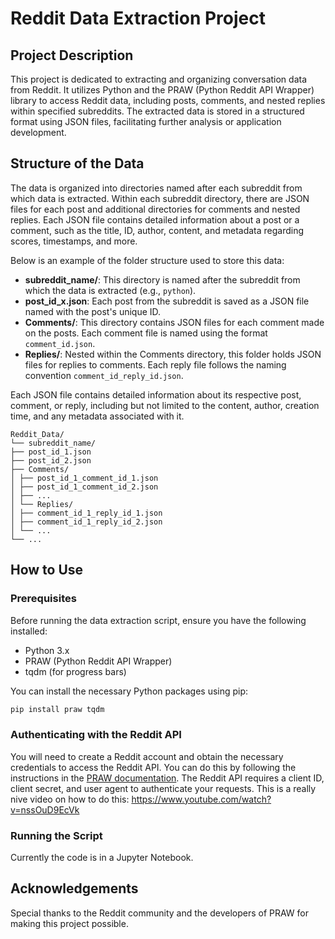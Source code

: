 # Reddit Data Extraction Project
 
## Project Description
 
This project is dedicated to extracting and organizing conversation data from Reddit. It utilizes Python and the PRAW (Python Reddit API Wrapper) library to access Reddit data, including posts, comments, and nested replies within specified subreddits. The extracted data is stored in a structured format using JSON files, facilitating further analysis or application development.
 
## Structure of the Data
 
The data is organized into directories named after each subreddit from which data is extracted. Within each subreddit directory, there are JSON files for each post and additional directories for comments and nested replies. Each JSON file contains detailed information about a post or a comment, such as the title, ID, author, content, and metadata regarding scores, timestamps, and more.
 
Below is an example of the folder structure used to store this data:
 
 
- **subreddit_name/**: This directory is named after the subreddit from which the data is extracted (e.g., `python`).
- **post_id_x.json**: Each post from the subreddit is saved as a JSON file named with the post's unique ID.
- **Comments/**: This directory contains JSON files for each comment made on the posts. Each comment file is named using the format `comment_id.json`.
- **Replies/**: Nested within the Comments directory, this folder holds JSON files for replies to comments. Each reply file follows the naming convention `comment_id_reply_id.json`.
 
Each JSON file contains detailed information about its respective post, comment, or reply, including but not limited to the content, author, creation time, and any metadata associated with it.
 
```
Reddit_Data/
└── subreddit_name/
├── post_id_1.json
├── post_id_2.json
├── Comments/
│ ├── post_id_1_comment_id_1.json
│ ├── post_id_1_comment_id_2.json
│ ├── ...
│ └── Replies/
│ ├── comment_id_1_reply_id_1.json
│ ├── comment_id_1_reply_id_2.json
│ └── ...
└── ...
```
 
 
## How to Use
 
### Prerequisites
 
Before running the data extraction script, ensure you have the following installed:
- Python 3.x
- PRAW (Python Reddit API Wrapper)
- tqdm (for progress bars)
 
You can install the necessary Python packages using pip:
 
```bash
pip install praw tqdm
```
 
 
### Authenticating with the Reddit API
You will need to create a Reddit account and obtain the necessary credentials to access the Reddit API. You can do this by following the instructions in the [PRAW documentation](https://praw.readthedocs.io/en/latest/getting_started/authentication.html). The Reddit API requires a client ID, client secret, and user agent to authenticate your requests. This is a really nive video on how to do this: https://www.youtube.com/watch?v=nssOuD9EcVk
 
### Running the Script
Currently the code is in a Jupyter Notebook.
 
## Acknowledgements
 
Special thanks to the Reddit community and the developers of PRAW for making this project possible.